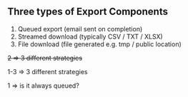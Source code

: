 ## Three types of Export Components
1. Queued export (email sent on completion)
2. Streamed download (typically CSV / TXT / XLSX)
3. File download (file generated e.g. tmp / public location)

~~2 => 3 different strategies~~

1-3 => 3 different strategies

1 => is it always queued?
